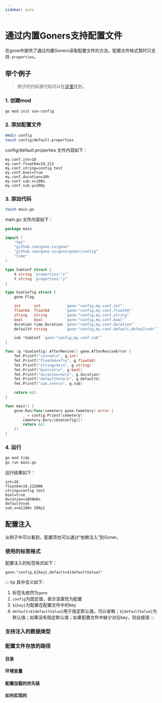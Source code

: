 ```yaml
---
sidebar: auto
---
```


# 通过内置Goners支持配置文件

在gone中提供了通过内置Goners读取配置文件的方法，配置文件格式暂时只支持`.properties`。



## 举个例子
> 例子的代码源代码可以在[这里](https://github.com/gone-io/gone/tree/main/example/use-config)找到。

### 1. 创建mod
```bash
go mod init use-config
```

### 2. 添加配置文件
```bash
mkdir config
touch config/default.properties
```
config/default.properties 文件内容如下：
```properties
my.conf.int=10
my.conf.float64=10.222
my.conf.string=config test
my.conf.bool=true
my.conf.duration=10h
my.conf.sub.x=100x
my.conf.sub.y=200y
```
### 3. 添加代码
```bash
touch main.go
```

main.go 文件内容如下：
```go
package main

import (
	"fmt"
	"github.com/gone-io/gone"
	"github.com/gone-io/gone/goner/config"
	"time"
)

type SubConf struct {
	X string `properties:"x"`
	Y string `properties:"y"`
}

type UseConfig struct {
	gone.Flag

	int      int           `gone:"config,my.conf.int"`
	float64  float64       `gone:"config,my.conf.float64"`
	string   string        `gone:"config,my.conf.string"`
	bool     bool          `gone:"config,my.conf.bool"`
	duration time.Duration `gone:"config,my.conf.duration"`
	defaultV string        `gone:"config,my.conf.default,default=ok"`

	sub *SubConf `gone:"config,my.conf.sub"`
}

func (g *UseConfig) AfterRevive() gone.AfterReviveError {
	fmt.Printf("int=%d\n", g.int)
	fmt.Printf("float64=%f\n", g.float64)
	fmt.Printf("string=%s\n", g.string)
	fmt.Printf("bool=%t\n", g.bool)
	fmt.Printf("duration=%v\n", g.duration)
	fmt.Printf("defaultV=%s\n", g.defaultV)
	fmt.Printf("sub.x=%v\n", g.sub)

	return nil
}

func main() {
	gone.Run(func(cemetery gone.Cemetery) error {
		_ = config.Priest(cemetery)
		cemetery.Bury(&UseConfig{})
		return nil
	})
}

```
### 4. 运行
```bash
go mod tidy
go run main.go
```
运行结果如下：
```log
int=10
float64=10.222000
string=config test
bool=true
duration=10h0m0s
defaultV=ok
sub.x=&{100x 200y}
```

## 配置注入
从例子中可以看到，配置项也可以通过“依赖注入”到Goner。

### 使用的标签格式
配置注入的标签格式如下：
```
gone:"config,${key},default=${defaultValue}"
```

::: tip 其中含义如下:
1. 标签名依然为`gone`
2. `config`为固定值，表示该属性为配置
3. `${key}`为配置在配置文件中的key
4. `default=${defaultValue}`用于指定默认值，可以省略；`${defaultValue}`为默认值；如果没有指定默认值；如果配置文件中缺少对应key，则会报错
:::

### 支持注入的数据类型


### 配置文件存放的路径

#### 目录
#### 环境变量
#### 配置加载的优先级

#### 如何实现的